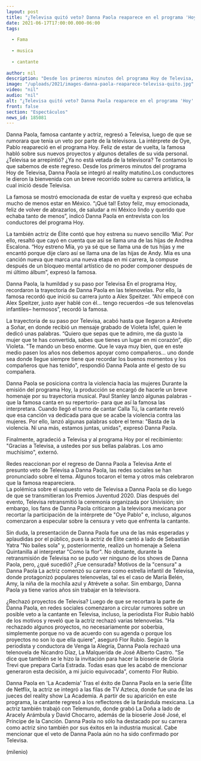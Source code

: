 ```yaml
---
layout: post
title: "¿Televisa quitó veto? Danna Paola reaparece en el programa 'Hoy' tras polémica con televisora"
date: 2021-06-17T17:00:00.000-06:00
tags:
  
  - Fama
  
  - musica
  
  - cantante
  
author: nil
description: "Desde los primeros minutos del programa Hoy de Televisa, Danna Paola se integró al reality matutino.Los conductores le dieron la bienvenida con un breve recorrido sobre su carrera artística. ¿Televisa se arrepintió y le quitó el veto? "
image: "/uploads/2021/images-danna-paola-reaparece-televisa-quito.jpg"
video: "nil"
audio: "nil"
alt: "¿Televisa quitó veto? Danna Paola reaparece en el programa 'Hoy' tras polémica con televisora"
front: false
section: "Espectáculos"
news_id: 185081
---
```


Danna Paola, famosa cantante y actriz, regresó a Televisa, luego de que se rumorara que tenía un veto por parte de la televisora. La intérprete de Oye, Pablo reapareció en el programa Hoy. Feliz de estar de vuelta, la famosa habló sobre sus nuevos proyectos y algunos detalles de su vida personal. ¿Televisa se arrepintió? ¿Ya no está vetada de la televisora? Te contamos lo que sabemos de este regreso.
Desde los primeros minutos del programa Hoy de Televisa, Danna Paola se integró al reality matutino.Los conductores le dieron la bienvenida con un breve recorrido sobre su carrera artística, la cual inició desde Televisa. 

La famosa se mostró emocionada de estar de vuelta y expresó que echaba mucho de menos estar en México. “¡Qué tal! Estoy feliz, muy emocionada, feliz de volver de abrazarlos, de saludar a mi México lindo y querido que echaba tanto de menos”, indicó Danna Paola en entrevista con los conductores del programa Hoy. 

La también actriz de Élite contó que hoy estrena su nuevo sencillo ‘Mía’. Por ello, resaltó que cayó en cuenta que así se llama una de las hijas de Andrea Escalona. “Hoy estreno Mía, yo ya sé que se llama una de tus hijas y me encantó porque dije claro así se llama una de las hijas de Andy. Mía es una canción nueva que marca una nueva etapa en mi carrera, la compuse después de un bloqueo mental artístico de no poder componer después de mi último álbum”, expresó la famosa. 

Danna Paola, la humildad y su paso por Televisa  En el programa Hoy, recordaron la trayectoria de Danna Paola en las telenovelas. Por ello, la famosa recordó que inició su carrera junto a Alex Speitzer. 
“Ahí empecé con Alex Speitzer, justo ayer hablé con él… tengo recuerdos –de sus telenovelas infantiles– hermosos”, recordó la famosa.

La trayectoria de su paso por Televisa, acabó hasta que llegaron a Atrévete a Soñar, en donde recibió un mensaje grabado de Violeta Isfel, quien le dedicó unas palabras. “Quiero que sepas que te admiro, me da gusto la mujer que te has convertida, sabes que tienes un lugar en mi corazón”, dijo Violeta. "Te mando un beso enorme. Que le vaya muy bien, que en este medio pasen los años nos debemos apoyar como compañeros… uno donde sea donde llegue siempre tiene que recordar los buenos momentos y los compañeros que has tenido", respondió Danna Paola ante el gesto de su compañera. 


Danna Paola se posiciona contra la violencia hacia las mujeres  Durante la emisión del programa Hoy, la producción se encargó de hacerle un breve homenaje por su trayectoria musical. Paul Stanley lanzó algunas palabras -que la famosa canta en su repertorio- para que así la famosa las interpretara.  Cuando llegó el turno de cantar Calla Tú, la cantante reveló que esa canción va dedicada para que se acabe la violencia contra las mujeres. Por ello, lanzó algunas palabras sobre el tema:  "Basta de la violencia. Ni una más, estamos juntas, unidas", expresó Danna Paola. 

Finalmente, agradeció a Televisa y al programa Hoy por el recibimiento:  "Gracias a Televisa, a ustedes por sus bellas palabras. Los amo muchísimo", externó.  

Redes reaccionan por el regreso de Danna Paola a Televisa  Ante el presunto veto de Televisa a Danna Paola, las redes sociales se han pronunciado sobre el tema. Algunos tocaron el tema y otros más celebraron que la famosa reapareciera.  
La polémica sobre el supuesto veto de Televisa a Danna Paola se dio luego de que se transmitieran los Premios Juventud 2020. Días después del evento, Televisa retransmitió la ceremonia organizada por Univisión; sin embargo, los fans de Danna Paola criticaron a la televisora mexicana por recortar la participación de la intérprete de "Oye Pablo" e, incluso, algunos comenzaron a especular sobre la censura y veto que enfrenta la cantante.

Sin duda, la presentación de Danna Paola fue una de las más esperadas y aplaudidas por el público, pues la actriz de Élite cantó a lado de Sebastián Yatra "No bailes sola" y, posteriormente, realizó un homenaje a Selena Quintanilla al interpretar "Como la flor". No obstante, durante la retransmisión de Televisa no se pudo ver ninguno de los shows de Danna Paola, pero, ¿qué sucedió? ¿Fue censurada?  Motivos de la "censura" a Danna Paola  La actriz comenzó su carrera como estrella infantil de Televisa, donde protagonizó populares telenovelas, tal es el caso de María Belén, Amy, la niña de la mochila azul y Atrévete a soñar. Sin embargo, Danna Paola ya tiene varios años sin trabajar en la televisora.


¿Rechazó proyectos de Televisa?  Luego de que se recortara la parte de Danna Paola, en redes sociales comenzaron a circular rumores sobre un posible veto a la cantante en Televisa, incluso, la periodista Flor Rubio habló de los motivos y reveló que la actriz rechazó varias telenovelas.   "Ha rechazado algunos proyectos, no necesariamente por soberbia, simplemente porque no va de acuerdo con su agenda o porque los proyectos no son lo que ella quiere", aseguró Flor Rubio.  Según la periodista y conductora de Venga la Alegría, Danna Paola rechazó una telenovela de Nicandro Díaz, La Malquerida de José Alberto Castro.   "Se dice que también se le hizo la invitación para hacer la bioserie de Gloria Trevi que prepara Carla Estrada. Todas esas que les acabó de mencionar generaron esta decisión, a mi juicio equivocada", comento Flor Rubio.

Danna Paola en 'La Academia'  Tras el éxito de Danna Paola en la serie Élite de Netflix, la actriz se integró a las filas de TV Azteca, donde fue una de las jueces del reality show La Academia. A partir de su aparición en este programa, la cantante regresó a los reflectores de la farándula mexicana.  La actriz también trabajó con Telemundo, donde grabó La Doña a lado de Aracely Arámbula y David Chocarro, además de la bioserie José José, el Príncipe de la Canción. Danna Paola no sólo ha destacado por su carrera como actriz sino también por sus éxitos en la industria musical. Cabe mencionar que el veto de Danna Paola aún no ha sido confirmado por Televisa.  

(milenio)

